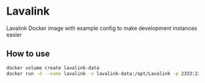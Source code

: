 # Lavalink
Lavalink Docker image with example config to make development instances easier

## How to use
```bash
docker volume create lavalink-data
docker run -d --name lavalink -v lavalink-data:/opt/Lavalink -p 2333:2333 ghcr.io/wavy-bot/lavalink:main
```
